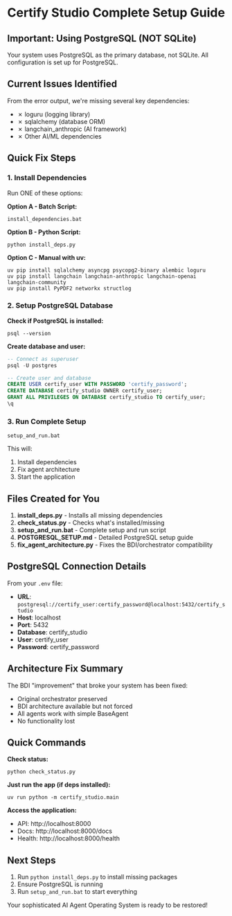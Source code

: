 # Certify Studio Complete Setup Guide

## Important: Using PostgreSQL (NOT SQLite)

Your system uses PostgreSQL as the primary database, not SQLite. All configuration is set up for PostgreSQL.

## Current Issues Identified

From the error output, we're missing several key dependencies:
- ✗ loguru (logging library)
- ✗ sqlalchemy (database ORM) 
- ✗ langchain_anthropic (AI framework)
- ✗ Other AI/ML dependencies

## Quick Fix Steps

### 1. Install Dependencies
Run ONE of these options:

**Option A - Batch Script:**
```batch
install_dependencies.bat
```

**Option B - Python Script:**
```batch
python install_deps.py
```

**Option C - Manual with uv:**
```batch
uv pip install sqlalchemy asyncpg psycopg2-binary alembic loguru
uv pip install langchain langchain-anthropic langchain-openai langchain-community
uv pip install PyPDF2 networkx structlog
```

### 2. Setup PostgreSQL Database

**Check if PostgreSQL is installed:**
```batch
psql --version
```

**Create database and user:**
```sql
-- Connect as superuser
psql -U postgres

-- Create user and database
CREATE USER certify_user WITH PASSWORD 'certify_password';
CREATE DATABASE certify_studio OWNER certify_user;
GRANT ALL PRIVILEGES ON DATABASE certify_studio TO certify_user;
\q
```

### 3. Run Complete Setup
```batch
setup_and_run.bat
```

This will:
1. Install dependencies
2. Fix agent architecture
3. Start the application

## Files Created for You

1. **install_deps.py** - Installs all missing dependencies
2. **check_status.py** - Checks what's installed/missing
3. **setup_and_run.bat** - Complete setup and run script
4. **POSTGRESQL_SETUP.md** - Detailed PostgreSQL setup guide
5. **fix_agent_architecture.py** - Fixes the BDI/orchestrator compatibility

## PostgreSQL Connection Details

From your `.env` file:
- **URL**: `postgresql://certify_user:certify_password@localhost:5432/certify_studio`
- **Host**: localhost
- **Port**: 5432
- **Database**: certify_studio
- **User**: certify_user
- **Password**: certify_password

## Architecture Fix Summary

The BDI "improvement" that broke your system has been fixed:
- Original orchestrator preserved
- BDI architecture available but not forced
- All agents work with simple BaseAgent
- No functionality lost

## Quick Commands

**Check status:**
```batch
python check_status.py
```

**Just run the app (if deps installed):**
```batch
uv run python -m certify_studio.main
```

**Access the application:**
- API: http://localhost:8000
- Docs: http://localhost:8000/docs
- Health: http://localhost:8000/health

## Next Steps

1. Run `python install_deps.py` to install missing packages
2. Ensure PostgreSQL is running
3. Run `setup_and_run.bat` to start everything

Your sophisticated AI Agent Operating System is ready to be restored!